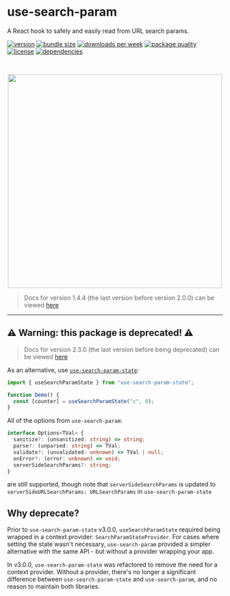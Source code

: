 # use-search-param

A React hook to safely and easily read from URL search params.

[![version](https://img.shields.io/npm/v/use-search-param)](https://www.npmjs.com/package/use-search-param)
[![bundle size](https://img.shields.io/bundlephobia/minzip/use-search-param)](https://bundlephobia.com/package/use-search-param)
[![downloads per week](https://img.shields.io/npm/dw/use-search-param)](https://www.npmjs.com/package/use-search-param)
[![package quality](https://packagequality.com/shield/use-search-param.svg)](https://packagequality.com/#?package=use-search-param)
[![license](https://img.shields.io/npm/l/use-search-param)](https://github.com/ElanMedoff/use-search-param/blob/master/LICENSE)
[![dependencies](https://img.shields.io/badge/dependencies%20-%201%20-%20green)](https://github.com/ElanMedoff/use-search-param/blob/master/package.json)

<!-- a hack to get around github sanitizing styles from markdown -->
<br>
<p align="center">
    <img src="https://elanmed.dev/npm-packages/use-search-param-logo.png" width="500px" />
</p>

> Docs for version 1.4.4 (the last version before version 2.0.0) can be viewed [here](https://github.com/ElanMedoff/use-search-param/tree/501b792de41de2158d07ebf01f67e6b88951581b)

---

## ⚠️ Warning: this package is deprecated! ⚠️

> Docs for version 2.3.0 (the last version before being deprecated) can be viewed [here](https://github.com/ElanMedoff/use-search-param/blob/1961af2fb42c95aeccf7b37102ba59df232462d2)

As an alternative, use [`use-search-param-state`](https://github.com/ElanMedoff/use-search-param-state):

```ts
import { useSearchParamState } from "use-search-param-state";

function Demo() {
  const [counter] = useSearchParamState("c", 0);
}
```

All of the options from `use-search-param`:

```ts
interface Options<TVal> {
  sanitize?: (unsanitized: string) => string;
  parse?: (unparsed: string) => TVal;
  validate?: (unvalidated: unknown) => TVal | null;
  onError?: (error: unknown) => void;
  serverSideSearchParams?: string;
}
```

are still supported, though note that `serverSideSearchParams` is updated to `serverSideURLSearchParams: URLSearchParams` in `use-search-param-state`

## Why deprecate?

Prior to `use-search-param-state` v3.0.0, `useSearchParamState` required being wrapped in a context provider: `SearchParamStateProvider`. For cases where setting the state wasn't necessary, `use-search-param` provided a simpler alternative with the same API - but without a provider wrapping your app.

In v3.0.0, `use-search-param-state` was refactored to remove the need for a context provider. Without a provider, there's no longer a significant difference between `use-search-param-state` and `use-search-param`, and no reason to maintain both libraries.

